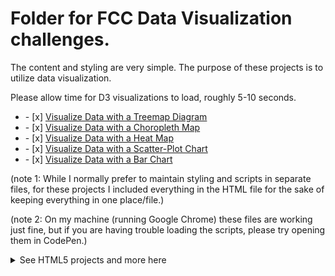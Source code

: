 # Folder for FCC Data Visualization challenges.
<div>
<p>The content and styling are very simple. The purpose of these projects is to utilize data visualization.</p>

</div>
<p>Please allow time for D3 visualizations to load, roughly 5-10 seconds.</p>



<ul>
  <li>- [x]  <a href="https://saltyhobo.github.io/freecodecamp/data-visualization/visualize-data-with-a-treemap-diagram.html">Visualize Data with a Treemap Diagram</a></li>
  <li>- [x]  <a href="https://saltyhobo.github.io/freecodecamp/data-visualization/visualize-data-with-a-choropleth-map.html">Visualize Data with a Choropleth Map</a></li>
  <li>- [x]  <a href="https://saltyhobo.github.io/freecodecamp/data-visualization/visualize-data-with-a-heat-map.html">Visualize Data with a Heat Map</a></li>
  <li>- [x]  <a href="https://saltyhobo.github.io/freecodecamp/data-visualization/visualize-data-with-a-scatterplot.html">Visualize Data with a Scatter-Plot Chart</a></li>
  <li>- [x]  <a href="https://saltyhobo.github.io/freecodecamp/data-visualization/visualize-data-with-a-bar-chart.html">Visualize Data with a Bar Chart</a></li>
</ul>




<p>(note 1: While I normally prefer to maintain styling and scripts in separate files, for these projects I included everything in the HTML file for the sake of keeping everything in one place/file.)</p>
<p>(note 2: On my machine (running Google Chrome) these files are working just fine, but if you are having trouble loading the scripts, please try opening them in CodePen.)</p>


<p>
<details>
<summary>See HTML5 projects and more here</summary>
  <a href="https://github.com/SaltyHobo/SaltyHobo.github.io">SaltyHobo's Homepage</a>
</details>
  </p>
